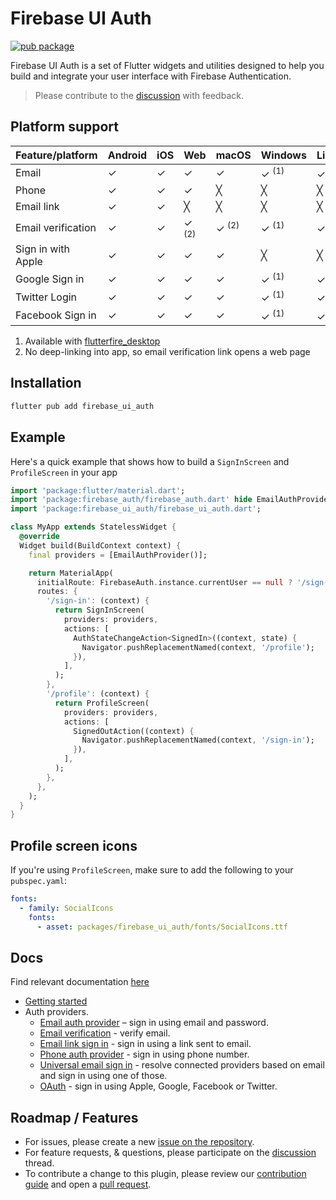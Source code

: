 # Firebase UI Auth

[![pub package](https://img.shields.io/pub/v/firebase_ui_auth.svg)](https://pub.dev/packages/firebase_ui_auth)

Firebase UI Auth is a set of Flutter widgets and utilities designed to help you build and integrate your user interface with Firebase Authentication.

> Please contribute to the [discussion](https://github.com/firebase/flutterfire/discussions/6978) with feedback.

## Platform support

| Feature/platform   | Android | iOS | Web              | macOS            | Windows          | Linux            |
| ------------------ | ------- | --- | ---------------- | ---------------- | ---------------- | ---------------- |
| Email              | ✓       | ✓   | ✓                | ✓                | ✓ <sup>(1)</sup> | ✓ <sup>(1)</sup> |
| Phone              | ✓       | ✓   | ✓                | ╳                | ╳                | ╳                |
| Email link         | ✓       | ✓   | ╳                | ╳                | ╳                | ╳                |
| Email verification | ✓       | ✓   | ✓ <sup>(2)</sup> | ✓ <sup>(2)</sup> | ✓ <sup>(1)</sup> | ✓ <sup>(1)</sup> |
| Sign in with Apple | ✓       | ✓   | ✓                | ✓                | ╳                | ╳                |
| Google Sign in     | ✓       | ✓   | ✓                | ✓                | ✓ <sup>(1)</sup> | ✓ <sup>(1)</sup> |
| Twitter Login      | ✓       | ✓   | ✓                | ✓                | ✓ <sup>(1)</sup> | ✓ <sup>(1)</sup> |
| Facebook Sign in   | ✓       | ✓   | ✓                | ✓                | ✓ <sup>(1)</sup> | ✓ <sup>(1)</sup> |

1. Available with [flutterfire_desktop](https://github.com/invertase/flutterfire_desktop)
2. No deep-linking into app, so email verification link opens a web page

## Installation

```sh
flutter pub add firebase_ui_auth
```

## Example

Here's a quick example that shows how to build a `SignInScreen` and `ProfileScreen` in your app

```dart
import 'package:flutter/material.dart';
import 'package:firebase_auth/firebase_auth.dart' hide EmailAuthProvider;
import 'package:firebase_ui_auth/firebase_ui_auth.dart';

class MyApp extends StatelessWidget {
  @override
  Widget build(BuildContext context) {
    final providers = [EmailAuthProvider()];

    return MaterialApp(
      initialRoute: FirebaseAuth.instance.currentUser == null ? '/sign-in' : '/profile',
      routes: {
        '/sign-in': (context) {
          return SignInScreen(
            providers: providers,
            actions: [
              AuthStateChangeAction<SignedIn>((context, state) {
                Navigator.pushReplacementNamed(context, '/profile');
              }),
            ],
          );
        },
        '/profile': (context) {
          return ProfileScreen(
            providers: providers,
            actions: [
              SignedOutAction((context) {
                Navigator.pushReplacementNamed(context, '/sign-in');
              }),
            ],
          );
        },
      },
    );
  }
}
```

## Profile screen icons

If you're using `ProfileScreen`, make sure to add the following to your `pubspec.yaml`:

```yaml
fonts:
  - family: SocialIcons
    fonts:
      - asset: packages/firebase_ui_auth/fonts/SocialIcons.ttf
```

## Docs

Find relevant documentation [here](https://github.com/firebase/flutterfire/tree/master/packages/firebase_ui_auth/doc)

- [Getting started](https://github.com/firebase/flutterfire/tree/master/packages/firebase_ui_auth/doc)
- Auth providers.
  - [Email auth provider](https://github.com/firebase/flutterfire/blob/master/packages/firebase_ui_auth/doc/providers/email.md) – sign in using email and password.
  - [Email verification](https://github.com/firebase/flutterfire/blob/master/packages/firebase_ui_auth/doc/providers/email-verification.md) - verify email.
  - [Email link sign in](https://github.com/firebase/flutterfire/blob/master/packages/firebase_ui_auth/doc/providers/email-link.md) - sign in using a link sent to email.
  - [Phone auth provider](https://github.com/firebase/flutterfire/blob/master/packages/firebase_ui_auth/doc/providers/phone.md) - sign in using phone number.
  - [Universal email sign in](https://github.com/firebase/flutterfire/blob/master/packages/firebase_ui_auth/doc/providers/universal-email-sign-in.md) - resolve connected providers based on email and sign in using one of those.
  - [OAuth](https://github.com/firebase/flutterfire/blob/master/packages/firebase_ui_auth/doc/providers/oauth.md) - sign in using Apple, Google, Facebook or Twitter.

## Roadmap / Features

- For issues, please create a new [issue on the repository](https://github.com/firebase/flutterfire/issues).
- For feature requests, & questions, please participate on the [discussion](https://github.com/firebase/flutterfire/discussions/6978) thread.
- To contribute a change to this plugin, please review our [contribution guide](https://github.com/firebase/flutterfire/blob/master/CONTRIBUTING.md) and open a [pull request](https://github.com/firebase/flutterfire/pulls).
